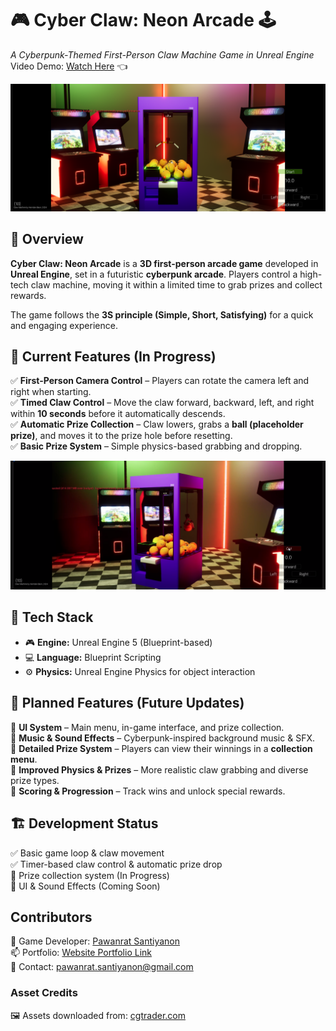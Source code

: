 # 🎮 Cyber Claw: Neon Arcade 🕹️  
_A Cyberpunk-Themed First-Person Claw Machine Game in Unreal Engine_  
Video Demo: [Watch Here](https://www.youtube.com/watch?v=0LPLeGhahok) 👈 </br>

![Cyber Claw Banner](Images/banner.png)  

## 🚀 Overview  
**Cyber Claw: Neon Arcade** is a **3D first-person arcade game** developed in **Unreal Engine**, set in a futuristic **cyberpunk arcade**. Players control a high-tech claw machine, moving it within a limited time to grab prizes and collect rewards.  

The game follows the **3S principle (Simple, Short, Satisfying)** for a quick and engaging experience.  

## 🎯 Current Features (In Progress)  
✅ **First-Person Camera Control** – Players can rotate the camera left and right when starting.  
✅ **Timed Claw Control** – Move the claw forward, backward, left, and right within **10 seconds** before it automatically descends.  
✅ **Automatic Prize Collection** – Claw lowers, grabs a **ball (placeholder prize)**, and moves it to the prize hole before resetting.  
✅ **Basic Prize System** – Simple physics-based grabbing and dropping.  

![Cyber Claw Gameplay](Images/gameplay.png)  

## 🔧 Tech Stack  
- 🎮 **Engine:** Unreal Engine 5 (Blueprint-based)  
- 💻 **Language:** Blueprint Scripting  
- ⚙️ **Physics:** Unreal Engine Physics for object interaction  

## 📌 Planned Features (Future Updates)  
🔹 **UI System** – Main menu, in-game interface, and prize collection.  
🔹 **Music & Sound Effects** – Cyberpunk-inspired background music & SFX.  
🔹 **Detailed Prize System** – Players can view their winnings in a **collection menu**.  
🔹 **Improved Physics & Prizes** – More realistic claw grabbing and diverse prize types.  
🔹 **Scoring & Progression** – Track wins and unlock special rewards.  

## 🏗️ Development Status  
✅ Basic game loop & claw movement  
✅ Timer-based claw control & automatic prize drop  
🚧 Prize collection system (In Progress)  
🚧 UI & Sound Effects (Coming Soon)  


## Contributors
👤 Game Developer: [Pawanrat Santiyanon](https://www.linkedin.com/in/pawanrat-santiyanon/) </br>
📫 Portfolio: [Website Portfolio Link](https://nookpawanrat.github.io/portfolio/) </br>
📧 Contact: pawanrat.santiyanon@gmail.com </br>

### Asset Credits
🖼️ Assets downloaded from: [cgtrader.com](https://www.cgtrader.com/)   
